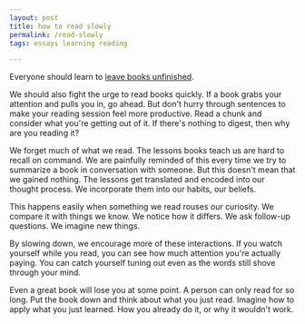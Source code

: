```yaml
---
layout: post
title: how to read slowly
permalink: /read-slowly
tags: essays learning reading

---
```


Everyone should learn to [leave books unfinished](https://okjuan.medium.com/feeling-good-about-ditching-books-1c4633fd87f).
<!--more-->
We should also fight the urge to read books quickly.
If a book grabs your attention and pulls you in, go ahead.
But don't hurry through sentences to make your reading session feel more productive.
Read a chunk and consider what you're getting out of it.
If there's nothing to digest, then why are you reading it?

We forget much of what we read.
The lessons books teach us are hard to recall on command.
We are painfully reminded of this every time we try to summarize a book in conversation with someone.
But this doesn't mean that we gained nothing.
The lessons get translated and encoded into our thought process.
We incorporate them into our habits, our beliefs.

This happens easily when something we read rouses our curiosity.
We compare it with things we know.
We notice how it differs.
We ask follow-up questions.
We imagine new things.

By slowing down, we encourage more of these interactions.
If you watch yourself while you read, you can see how much attention you're actually paying.
You can catch yourself tuning out even as the words still shove through your mind.

Even a great book will lose you at some point.
A person can only read for so long.
Put the book down and think about what you just read.
Imagine how to apply what you just learned.
How you already do it, or why it wouldn't work.